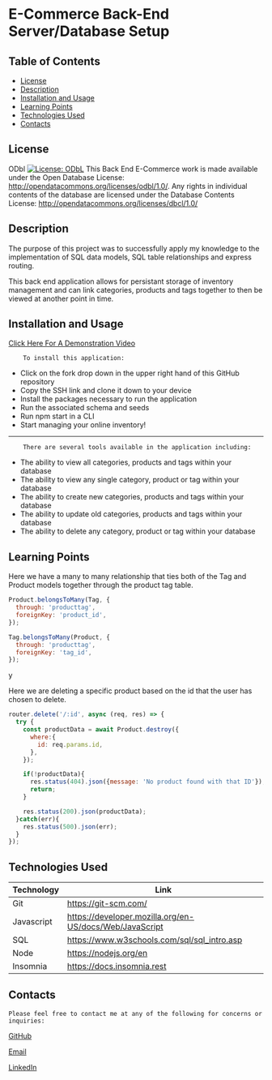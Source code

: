 # E-Commerce Back-End Server/Database Setup

## Table of Contents

* [License](#license)
* [Description](#description)
* [Installation and Usage](#installation-and-usage)
* [Learning Points](#learning-points)
* [Technologies Used](#technologies-used)
* [Contacts](#contacts)

## License

ODbl [![License: ODbL](https://img.shields.io/badge/License-ODbL-brightgreen.svg)](https://opendatacommons.org/licenses/odbl/)
  This Back End E-Commerce work is made available under the Open Database License: http://opendatacommons.org/licenses/odbl/1.0/. Any rights in individual contents of the database are licensed under the Database Contents License: http://opendatacommons.org/licenses/dbcl/1.0/

## Description

The purpose of this project was to successfully apply my knowledge to the implementation of SQL data models, SQL table relationships and express routing.

This back end application allows for persistant storage of inventory management and can link categories, products and tags together to then be viewed at another point in time.

## Installation and Usage

[Click Here For A Demonstration Video]() 

        To install this application:
* Click on the fork drop down in the upper right hand of this GitHub repository
* Copy the SSH link and clone it down to your device  
* Install the packages necessary to run the application
* Run the associated schema and seeds
* Run npm start in a CLI
* Start managing your online inventory!
---

        There are several tools available in the application including:

* The ability to view all categories, products and tags within your database
* The ability to view any single category, product or tag within your database
* The ability to create new categories, products and tags within your database
* The ability to update old categories, products and tags within your database
* The ability to delete any category, product or tag within your database

## Learning Points

Here we have a many to many relationship that ties both of the Tag and Product models together through the product tag table.

```js
Product.belongsToMany(Tag, {
  through: 'producttag',
  foreignKey: 'product_id',
});

Tag.belongsToMany(Product, {
  through: 'producttag',
  foreignKey: 'tag_id',
});
```
y

Here we are deleting a specific product based on the id that the user has chosen to delete.

```js
router.delete('/:id', async (req, res) => {
  try {
    const productData = await Product.destroy({
      where:{
        id: req.params.id,
      },
    });

    if(!productData){
      res.status(404).json({message: 'No product found with that ID'});
      return;
    }

    res.status(200).json(productData);
  }catch(err){
    res.status(500).json(err);
  }
});
```

## Technologies Used

|Technology|Link|
|----|----|
|Git|https://git-scm.com/|
|Javascript|https://developer.mozilla.org/en-US/docs/Web/JavaScript|
|SQL|https://www.w3schools.com/sql/sql_intro.asp|
|Node|https://nodejs.org/en|
|Insomnia|https://docs.insomnia.rest|

## Contacts

    Please feel free to contact me at any of the following for concerns or inquiries:

[GitHub](https://github.com/JackLCmore)

[Email](jack.lcmore@gmail.com)

[LinkedIn](https://www.linkedin.com/in/jack-seymour-b0b2b0292/)